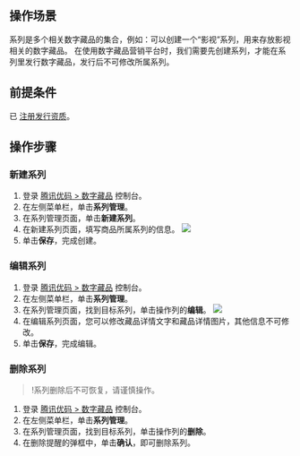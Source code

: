 ## 操作场景
系列是多个相关数字藏品的集合，例如：可以创建一个“影视”系列，用来存放影视相关的数字藏品。
在使用数字藏品营销平台时，我们需要先创建系列，才能在系列里发行数字藏品，发行后不可修改所属系列。

## 前提条件
已 [注册发行资质](https://cloud.tencent.com/document/product/1536/74918)。

## 操作步骤
### 新建系列
1. 登录 [腾讯优码 > 数字藏品](https://admin.uma.qq.com/nft/management/list) 控制台。
2. 在左侧菜单栏，单击**系列管理**。
3. 在系列管理页面，单击**新建系列**。
4. 在新建系列页面，填写商品所属系列的信息。
![](https://qcloudimg.tencent-cloud.cn/raw/a035be5f10b1beba73ef7efa118ded84.png)
5. 单击**保存**，完成创建。

### 编辑系列
1. 登录 [腾讯优码 > 数字藏品](https://admin.uma.qq.com/nft/management/list) 控制台。
2. 在左侧菜单栏，单击**系列管理**。
3. 在系列管理页面，找到目标系列，单击操作列的**编辑**。
![](https://qcloudimg.tencent-cloud.cn/raw/aa2593982c23632d73c9f7e446bbd535.png)
4. 在编辑系列页面，您可以修改藏品详情文字和藏品详情图片，其他信息不可修改。
5. 单击**保存**，完成编辑。


### 删除系列
>!系列删除后不可恢复，请谨慎操作。
>
1. 登录 [腾讯优码 > 数字藏品](https://admin.uma.qq.com/nft/management/list) 控制台。
2. 在左侧菜单栏，单击**系列管理**。
3. 在系列管理页面，找到目标系列，单击操作列的**删除**。
4. 在删除提醒的弹框中，单击**确认**，即可删除系列。
